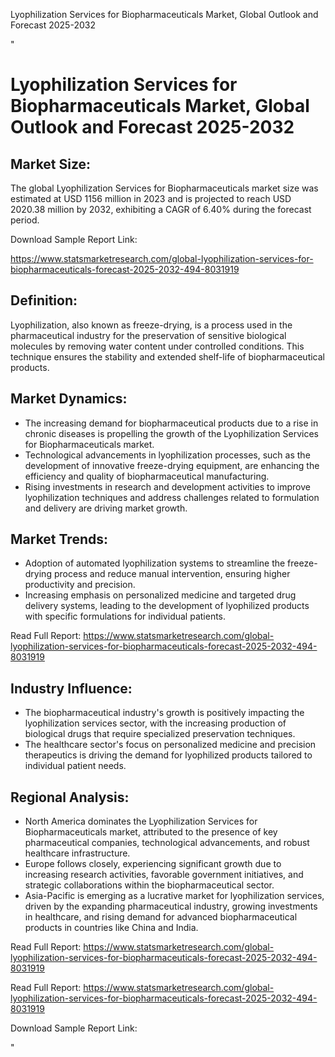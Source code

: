 Lyophilization Services for Biopharmaceuticals Market, Global Outlook and Forecast 2025-2032

"<h1>Lyophilization Services for Biopharmaceuticals Market, Global Outlook and Forecast 2025-2032</h1>

<h2>Market Size:</h2>
<p>The global Lyophilization Services for Biopharmaceuticals market size was estimated at USD 1156 million in 2023 and is projected to reach USD 2020.38 million by 2032, exhibiting a CAGR of 6.40% during the forecast period.</p>
<p>Download Sample Report Link: <a href=''></a></p>
<p><a href='https://www.statsmarketresearch.com/global-lyophilization-services-for-biopharmaceuticals-forecast-2025-2032-494-8031919'>https://www.statsmarketresearch.com/global-lyophilization-services-for-biopharmaceuticals-forecast-2025-2032-494-8031919</a></p>

<h2>Definition:</h2>
<p>Lyophilization, also known as freeze-drying, is a process used in the pharmaceutical industry for the preservation of sensitive biological molecules by removing water content under controlled conditions. This technique ensures the stability and extended shelf-life of biopharmaceutical products.</p>

<h2>Market Dynamics:</h2>
<ul>
  <li>The increasing demand for biopharmaceutical products due to a rise in chronic diseases is propelling the growth of the Lyophilization Services for Biopharmaceuticals market.</li>
  <li>Technological advancements in lyophilization processes, such as the development of innovative freeze-drying equipment, are enhancing the efficiency and quality of biopharmaceutical manufacturing.</li>
  <li>Rising investments in research and development activities to improve lyophilization techniques and address challenges related to formulation and delivery are driving market growth.</li>
</ul>

<h2>Market Trends:</h2>
<ul>
  <li>Adoption of automated lyophilization systems to streamline the freeze-drying process and reduce manual intervention, ensuring higher productivity and precision.</li>
  <li>Increasing emphasis on personalized medicine and targeted drug delivery systems, leading to the development of lyophilized products with specific formulations for individual patients.</li>
</ul>
<p>Read Full Report: <a href='https://www.statsmarketresearch.com/global-lyophilization-services-for-biopharmaceuticals-forecast-2025-2032-494-8031919'>https://www.statsmarketresearch.com/global-lyophilization-services-for-biopharmaceuticals-forecast-2025-2032-494-8031919</a></p>

<h2>Industry Influence:</h2>
<ul>
  <li>The biopharmaceutical industry's growth is positively impacting the lyophilization services sector, with the increasing production of biological drugs that require specialized preservation techniques.</li>
  <li>The healthcare sector's focus on personalized medicine and precision therapeutics is driving the demand for lyophilized products tailored to individual patient needs.</li>
</ul>

<h2>Regional Analysis:</h2>
<ul>
  <li>North America dominates the Lyophilization Services for Biopharmaceuticals market, attributed to the presence of key pharmaceutical companies, technological advancements, and robust healthcare infrastructure.</li>
  <li>Europe follows closely, experiencing significant growth due to increasing research activities, favorable government initiatives, and strategic collaborations within the biopharmaceutical sector.</li>
  <li>Asia-Pacific is emerging as a lucrative market for lyophilization services, driven by the expanding pharmaceutical industry, growing investments in healthcare, and rising demand for advanced biopharmaceutical products in countries like China and India.</li>
</ul>
<p>Read Full Report: <a href='https://www.statsmarketresearch.com/global-lyophilization-services-for-biopharmaceuticals-forecast-2025-2032-494-8031919'>https://www.statsmarketresearch.com/global-lyophilization-services-for-biopharmaceuticals-forecast-2025-2032-494-8031919</a></p>

<p>Read Full Report: <a href='https://www.statsmarketresearch.com/global-lyophilization-services-for-biopharmaceuticals-forecast-2025-2032-494-8031919'>https://www.statsmarketresearch.com/global-lyophilization-services-for-biopharmaceuticals-forecast-2025-2032-494-8031919</a></p>
<p>Download Sample Report Link: <a href=''></a></p>"
